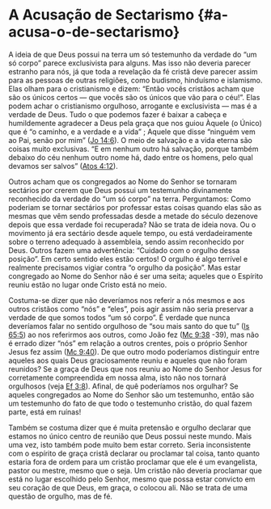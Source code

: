 # A Acusação de Sectarismo {#a-acusa-o-de-sectarismo}

A ideia de que Deus possui na terra um só testemunho da verdade do “um só corpo” parece exclusivista para alguns. Mas isso não deveria parecer estranho para nós, já que toda a revelação da fé cristã deve parecer assim para as pessoas de outras religiões, como budismo, hinduísmo e islamismo. Elas olham para o cristianismo e dizem: “Então vocês cristãos acham que são os únicos certos — que vocês são os únicos que vão para o céu!”. Elas podem achar o cristianismo orgulhoso, arrogante e exclusivista — mas é a verdade de Deus. Tudo o que podemos fazer é baixar a cabeça e humildemente agradecer a Deus pela graça que nos guiou Àquele (o Único) que é “o caminho, e a verdade e a vida” ; Aquele que disse “ninguém vem ao Pai, senão por mim” ([Jo 14:6](http://bibliaonline.com.br/acf/jo/14/6)). O meio de salvação e a vida eterna são coisas muito exclusivas. “E em nenhum outro há salvação, porque também debaixo do céu nenhum outro nome há, dado entre os homens, pelo qual devamos ser salvos” ([Atos 4:12](http://bibliaonline.com.br/acf/atos/4/12)).

Outros acham que os congregados ao Nome do Senhor se tornaram sectários por crerem que Deus possui um testemunho divinamente reconhecido da verdade do “um só corpo” na terra. Perguntamos: Como poderiam se tornar sectários por professar estas coisas quando elas são as mesmas que vêm sendo professadas desde a metade do século dezenove depois que essa verdade foi recuperada? Não se trata de ideia nova. Ou o movimento já era sectário desde aquele tempo, ou está verdadeiramente sobre o terreno adequado à assembleia, sendo assim reconhecido por Deus. Outros fazem uma advertência: “Cuidado com o orgulho dessa posição”. Em certo sentido eles estão certos! O orgulho é algo terrível e realmente precisamos vigiar contra “o orgulho da posição”. Mas estar congregado ao Nome do Senhor não é ser uma seita; aqueles que o Espírito reuniu estão no lugar onde Cristo está no meio.

Costuma-se dizer que não deveríamos nos referir a nós mesmos e aos outros cristãos como “nós” e “eles”, pois agir assim não seria preservar a verdade de que somos todos “um só corpo”. É verdade que nunca deveríamos falar no sentido orgulhoso de “sou mais santo do que tu” ([Is 65:5](http://bibliaonline.com.br/acf/is/65/5)) ao nos referirmos aos outros, como João fez ([Mc 9:38](http://bibliaonline.com.br/acf/mc/9/38) -39), mas não é errado dizer “nós” em relação a outros crentes, pois o próprio Senhor Jesus fez assim ([Mc 9:40](http://bibliaonline.com.br/acf/mc/9/40)). De que outro modo poderíamos distinguir entre aqueles aos quais Deus graciosamente reuniu e aqueles que não foram reunidos? Se a graça de Deus que nos reuniu ao Nome do Senhor Jesus for corretamente compreendida em nossa alma, isto não nos tornará orgulhosos (veja [Ef 3:8](http://bibliaonline.com.br/acf/ef/3/8)). Afinal, de quê poderíamos nos orgulhar? Se aqueles congregados ao Nome do Senhor são um testemunho, então são um testemunho do fato de que todo o testemunho cristão, do qual fazem parte, está em ruínas!

Também se costuma dizer que é muita pretensão e orgulho declarar que estamos no único centro de reunião que Deus possui neste mundo. Mais uma vez, isto também pode muito bem estar correto. Seria inconsistente com o espírito de graça cristã declarar ou proclamar tal coisa, tanto quanto estaria fora de ordem para um cristão proclamar que ele é um evangelista, pastor ou mestre, mesmo que o seja. Um cristão não deveria proclamar que está no lugar escolhido pelo Senhor, mesmo que possa estar convicto em seu coração de que Deus, em graça, o colocou ali. Não se trata de uma questão de orgulho, mas de fé.